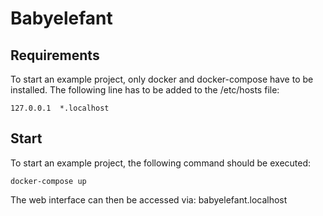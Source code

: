 # Babyelefant #

## Requirements ##

To start an example project, only docker and docker-compose have to be installed.
The following line has to be added to the /etc/hosts file:

```text
127.0.0.1  *.localhost
```

## Start ##

To start an example project, the following command should be executed:

```shell
docker-compose up
```

The web interface can then be accessed via: babyelefant.localhost

